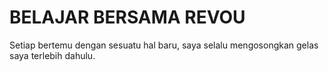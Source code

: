 # BELAJAR BERSAMA REVOU

Setiap bertemu dengan sesuatu hal baru, saya selalu mengosongkan gelas saya terlebih dahulu.
